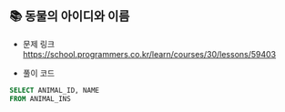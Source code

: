 ## 📚 동물의 아이디와 이름
- 문제 링크
  <br /> https://school.programmers.co.kr/learn/courses/30/lessons/59403
  
- 풀이 코드
```sql
SELECT ANIMAL_ID, NAME
FROM ANIMAL_INS
``` 
